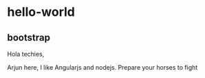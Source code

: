 # hello-world
bootstrap
------------------------------------
Hola techies,

Arjun here, I like Angularjs and nodejs. Prepare your horses to fight
